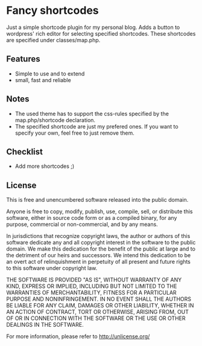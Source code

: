 # Fancy shortcodes

Just a simple shortcode plugin for my personal blog. Adds a button to wordpress' rich editor for selecting specified shortcodes.
These shortcodes are specified under classes/map.php.


## Features

* Simple to use and to extend
* small, fast and reliable


## Notes

* The used theme has to support the css-rules specified by the map.php/shortcode declaration.
* The specified shortcode are just my prefered ones. If you want to specify your own, feel free to just remove them.


## Checklist

* Add more shortcodes ;)



## License

This is free and unencumbered software released into the public domain.

Anyone is free to copy, modify, publish, use, compile, sell, or
distribute this software, either in source code form or as a compiled
binary, for any purpose, commercial or non-commercial, and by any
means.

In jurisdictions that recognize copyright laws, the author or authors
of this software dedicate any and all copyright interest in the
software to the public domain. We make this dedication for the benefit
of the public at large and to the detriment of our heirs and
successors. We intend this dedication to be an overt act of
relinquishment in perpetuity of all present and future rights to this
software under copyright law.

THE SOFTWARE IS PROVIDED "AS IS", WITHOUT WARRANTY OF ANY KIND,
EXPRESS OR IMPLIED, INCLUDING BUT NOT LIMITED TO THE WARRANTIES OF
MERCHANTABILITY, FITNESS FOR A PARTICULAR PURPOSE AND NONINFRINGEMENT.
IN NO EVENT SHALL THE AUTHORS BE LIABLE FOR ANY CLAIM, DAMAGES OR
OTHER LIABILITY, WHETHER IN AN ACTION OF CONTRACT, TORT OR OTHERWISE,
ARISING FROM, OUT OF OR IN CONNECTION WITH THE SOFTWARE OR THE USE OR
OTHER DEALINGS IN THE SOFTWARE.

For more information, please refer to <http://unlicense.org/>